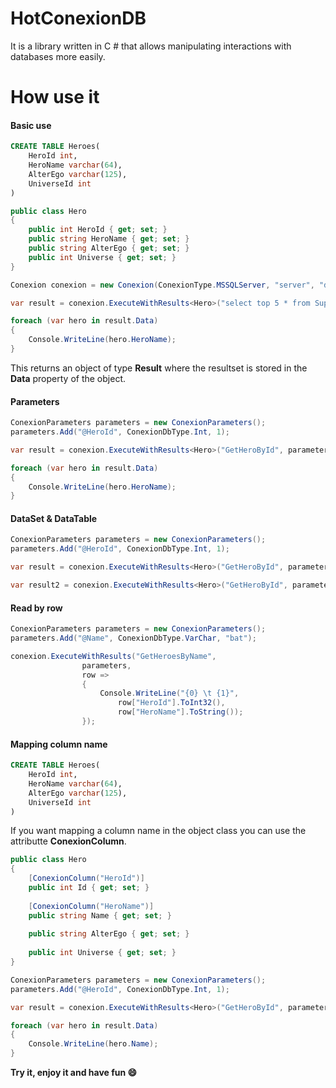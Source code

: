# HotConexionDB
 It is a library written in C # that allows manipulating interactions with databases more easily.


# How use it

####  Basic use

```sql
CREATE TABLE Heroes(
	HeroId int,
	HeroName varchar(64),
	AlterEgo varchar(125),
	UniverseId int
)
```

```csharp
public class Hero
{
	public int HeroId { get; set; }
	public string HeroName { get; set; }
	public string AlterEgo { get; set; }
	public int Universe { get; set; }
}

Conexion conexion = new Conexion(ConexionType.MSSQLServer, "server", "database", "username", "password");

var result = conexion.ExecuteWithResults<Hero>("select top 5 * from SuperHeroes");

foreach (var hero in result.Data)
{
	Console.WriteLine(hero.HeroName);
}
```
This returns an object of type **Result** where the resultset is stored in the **Data** property of the object.


####  Parameters

```csharp
ConexionParameters parameters = new ConexionParameters();
parameters.Add("@HeroId", ConexionDbType.Int, 1);

var result = conexion.ExecuteWithResults<Hero>("GetHeroById", parameters);

foreach (var hero in result.Data)
{
	Console.WriteLine(hero.HeroName);
}
```


####  DataSet & DataTable
```csharp
ConexionParameters parameters = new ConexionParameters();
parameters.Add("@HeroId", ConexionDbType.Int, 1);

var result = conexion.ExecuteWithResults<Hero>("GetHeroById", parameters, out DataSet ds);

var result2 = conexion.ExecuteWithResults<Hero>("GetHeroById", parameters, out DataTable dt);
```


####  Read by row
```csharp
ConexionParameters parameters = new ConexionParameters();
parameters.Add("@Name", ConexionDbType.VarChar, "bat");

conexion.ExecuteWithResults("GetHeroesByName",
				parameters,
                row =>
                {
                    Console.WriteLine("{0} \t {1}", 
						row["HeroId"].ToInt32(), 
						row["HeroName"].ToString());                      
                });
```


####  Mapping column name

```sql
CREATE TABLE Heroes(
	HeroId int,
	HeroName varchar(64),
	AlterEgo varchar(125),
	UniverseId int
)
```
If you want mapping a column name in the object class you can use the attributte **ConexionColumn**.
```csharp
public class Hero
{
    [ConexionColumn("HeroId")]
	public int Id { get; set; }
	
	[ConexionColumn("HeroName")]
	public string Name { get; set; }
	
	public string AlterEgo { get; set; }
	
	public int Universe { get; set; }
}

ConexionParameters parameters = new ConexionParameters();
parameters.Add("@HeroId", ConexionDbType.Int, 1);

var result = conexion.ExecuteWithResults<Hero>("GetHeroById", parameters);

foreach (var hero in result.Data)
{
	Console.WriteLine(hero.Name);
}
```


**Try it, enjoy it and have fun :smile:**
